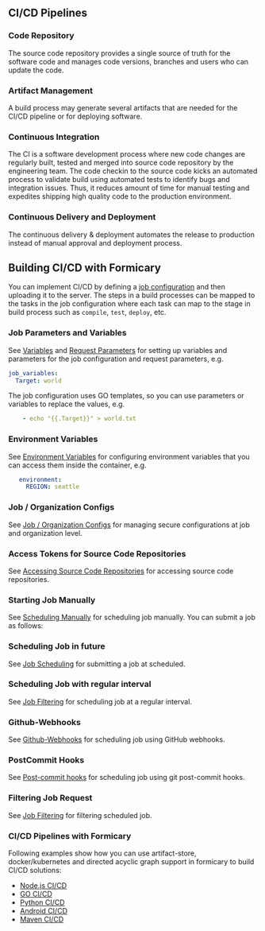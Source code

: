 ## CI/CD Pipelines

### Code Repository
The source code repository provides a single source of truth for the software code and manages code versions,
branches and users who can update the code.

### Artifact Management
A build process may generate several artifacts that are needed for the CI/CD pipeline or for deploying software.

### Continuous Integration
The CI is a software development process where new code changes are regularly built, tested and merged into source code
repository by the engineering team. The code checkin to the source code kicks an automated process to validate build
using automated tests to identify bugs and integration issues. Thus, it reduces amount of time for manual testing and
expedites shipping high quality code to the production environment.

### Continuous Delivery and Deployment
The continuous delivery & deployment automates the release to production instead of manual approval 
and deployment process.

## Building CI/CD with Formicary
You can implement CI/CD by defining a [job configuration](definition_options.md#job) and then uploading it to the server.
The steps in a build processes can be mapped to the tasks in the job configuration where each task can map to the stage
in build process such as `compile`, `test`, `deploy`, etc.

### Job Parameters and Variables
See [Variables](definition_options.md#variables) and [Request Parameters](definition_options.md#Params) for
setting up variables and parameters for the job configuration and request parameters, e.g.
```yaml
job_variables:
  Target: world
```
The job configuration uses GO templates, so you can use parameters or variables to replace the values, e.g.
```yaml
    - echo "{{.Target}}" > world.txt
```

### Environment Variables
See [Environment Variables](definition_options.md#environment) for configuring environment variables 
that you can access them inside the container, e.g.
```yaml
   environment:
     REGION: seattle
```


### Job / Organization Configs
See [Job / Organization Configs](howto.md#Configs) for managing secure configurations at job and organization level.

### Access Tokens for Source Code Repositories
See [Accessing Source Code Repositories](howto.md#Repositories_Access_Tokens) for accessing source code repositories.

### Starting Job Manually
See [Scheduling Manually](howto.md#Scheduling) for scheduling job manually.
You can submit a job as follows:

### Scheduling Job in future
See [Job Scheduling](howto.md#Scheduling_Future) for submitting a job at scheduled.

### Scheduling Job with regular interval
See [Job Filtering](definition_options.md#cron_trigger) for scheduling job at a regular interval.

### Github-Webhooks
See [Github-Webhooks](howto.md#Webhooks) for scheduling job using GitHub webhooks.

### PostCommit Hooks
See [Post-commit hooks](howto.md#PostCommit) for scheduling job using git post-commit hooks.

### Filtering Job Request
See [Job Filtering](definition_options.md#filter) for filtering scheduled job.

### CI/CD Pipelines with Formicary
Following examples show how you can use artifact-store, docker/kubernetes and directed acyclic graph support in formicary to
build CI/CD solutions:

- [Node.js CI/CD](node_ci.md)
- [GO CI/CD](go_ci.md)
- [Python CI/CD](python_ci.md)
- [Android CI/CD](android_ci.md)
- [Maven CI/CD](maven_ci.md)


